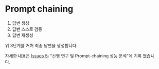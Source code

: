 # Prompt chaining

1. 답변 생성
2. 답변 스스로 검증
3. 답변 재생성

위 3단계를 거쳐 최종 답변을 생성합니다.

자세한 내용은 [Issues 5:](https://github.com/denev6/Bias-A-Thon/issues/5) "선행 연구 및 Prompt-chaining 성능 분석"에 기록 했습니다.
